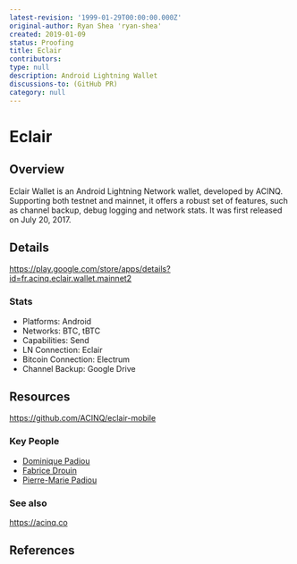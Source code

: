 ```yaml
---
latest-revision: '1999-01-29T00:00:00.000Z'
original-author: Ryan Shea 'ryan-shea'
created: 2019-01-09
status: Proofing
title: Eclair
contributors: 
type: null
description: Android Lightning Wallet
discussions-to: (GitHub PR)
category: null
---
```


# Eclair

## Overview

Eclair Wallet is an Android Lightning Network wallet, developed by ACINQ. Supporting both testnet and mainnet, it offers a robust set of features, such as channel backup, debug logging and network stats. It was first released on July 20, 2017.

## Details

https://play.google.com/store/apps/details?id=fr.acinq.eclair.wallet.mainnet2

### Stats

* Platforms: Android
* Networks: BTC, tBTC
* Capabilities: Send
* LN Connection: Eclair
* Bitcoin Connection: Electrum
* Channel Backup: Google Drive

## Resources

https://github.com/ACINQ/eclair-mobile

### Key People

* [Dominique Padiou](https://github.com/dpad85)
* [Fabrice Drouin](https://github.com/sstone)
* [Pierre-Marie Padiou](https://fr.linkedin.com/in/pmpadiou)

### See also

https://acinq.co

## References

